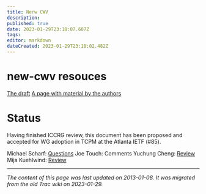 ```yaml
---
title: Nerw CWV
description: 
published: true
date: 2023-01-29T23:18:07.607Z
tags: 
editor: markdown
dateCreated: 2023-01-29T23:18:02.482Z
---
```


# new-cwv resouces 
[The draft](http://tools.ietf.org/html/draft-fairhurst-tcpm-newcwv)
[A page with material by the authors](http://www.erg.abdn.ac.uk/groups/tsvwg/wiki/30c64/newcwv.html)
# Status
Having finished ICCRG review, this document has been proposed and accepted for WG adoption in TCPM at the Atlanta IETF (#85).

Michael Scharf: [Questions](http://oakham.cs.ucl.ac.uk/pipermail/iccrg/2012-June/001036.html)
Joe Touch: Comments
Yuchung Cheng: [Review](http://oakham.cs.ucl.ac.uk/pipermail/iccrg/2012-July/001039.html)
Mija Kuehlwind: [Review](http://oakham.cs.ucl.ac.uk/pipermail/iccrg/2012-August/001053.html)
&nbsp;
&nbsp;
&nbsp;

---

*The content of this page was last updated on 2013-01-08. It was migrated from the old Trac wiki on 2023-01-29.*